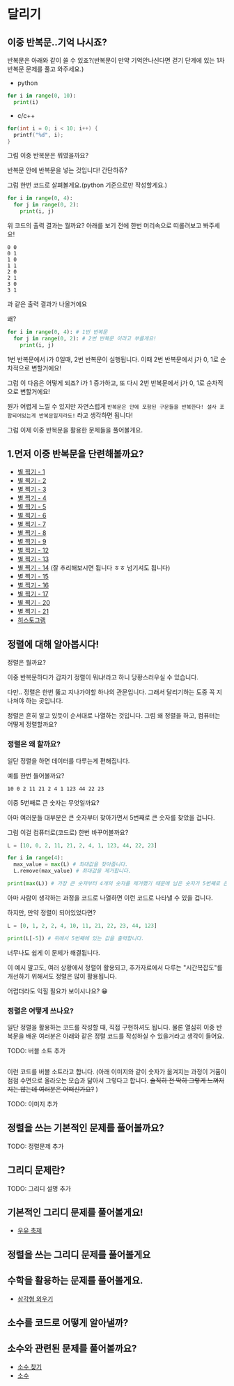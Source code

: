 # 달리기

## 이중 반복문..기억 나시죠?

반복문은 아래와 같이 쓸 수 있죠?(반복문이 만약 기억안나신다면 걷기 단계에 있는 1차 반복문 문제를 풀고 와주세요.)

- python
```python
for i in range(0, 10):
  print(i)
```

- c/c++
```cpp
for(int i = 0; i < 10; i++) {
  printf("%d", i);
}
```

그럼 이중 반복문은 뭐였을까요?

반복문 안에 반복문을 넣는 것입니다! 간단하쥬?

그럼 한번 코드로 살펴볼게요.(python 기준으로만 작성할게요.)

```python
for i in range(0, 4):
  for j in range(0, 2):
    print(i, j)
```

위 코드의 출력 결과는 뭘까요? 아래를 보기 전에 한번 머리속으로 떠롤려보고 봐주세요!

```
0 0
0 1
1 0
1 1
2 0
2 1
3 0
3 1
```
과 같은 출력 결과가 나올거에요

왜?

```python
for i in range(0, 4): # 1번 반복문
  for j in range(0, 2): # 2번 반복문 이라고 부를게요!
    print(i, j)
```

1번 반복문에서 i가 0일때, 2번 반복문이 실행됩니다. 이때 2번 반복문에서 j가 0, 1로 순차적으로 변할거에요!

그럼 이 다음은 어떻게 되죠? i가 1 증가하고, 또 다시 2번 반복문에서 j가 0, 1로 순차적으로 변할거에요!

뭔가 어렵게 느낄 수 있지만 자연스럽게 `반복문은 안에 포함된 구문들을 반복한다! 설사 포함되어있는게 반복문일지라도!` 라고 생각하면 됩니다!

그럼 이제 이중 반복문을 활용한 문제들을 풀어볼게요.

## 1.먼저 이중 반복문을 단련해볼까요?
- [별 찍기 - 1](https://www.acmicpc.net/problem/2438)
- [별 찍기 - 2](https://www.acmicpc.net/problem/2439)
- [별 찍기 - 3](https://www.acmicpc.net/problem/2440)
- [별 찍기 - 4](https://www.acmicpc.net/problem/2441)
- [별 찍기 - 5](https://www.acmicpc.net/problem/2442)
- [별 찍기 - 6](https://www.acmicpc.net/problem/2443)
- [별 찍기 - 7](https://www.acmicpc.net/problem/2444)
- [별 찍기 - 8](https://www.acmicpc.net/problem/2445)
- [별 찍기 - 9](https://www.acmicpc.net/problem/2446)
- [별 찍기 - 12](https://www.acmicpc.net/problem/2522)
- [별 찍기 - 13](https://www.acmicpc.net/problem/2523)
- [별 찍기 - 14](https://www.acmicpc.net/problem/2556) (잘 추리해보시면 됩니다 ㅎㅎ 넘기셔도 됩니다)
- [별 찍기 - 15](https://www.acmicpc.net/problem/10990)
- [별 찍기 - 16](https://www.acmicpc.net/problem/10991)
- [별 찍기 - 17](https://www.acmicpc.net/problem/10992)
- [별 찍기 - 20](https://www.acmicpc.net/problem/10995)
- [별 찍기 - 21](https://www.acmicpc.net/problem/10996)
- [히스토그램](https://www.acmicpc.net/problem/13752)

## 정렬에 대해 알아봅시다!

정렬은 뭘까요?

이중 반복문하다가 갑자기 정렬이 뭐냐!라고 하니 당황스러우실 수 있습니다.

다만.. 정렬은 한번 뚫고 지나가야할 하나의 관문입니다. 그래서 달리기하는 도중 꼭 지나쳐야 하는 곳입니다.

정렬은 흔히 알고 있듯이 순서대로 나열하는 것입니다. 그럼 왜 정렬을 하고, 컴퓨터는 어떻게 정렬할까요?

### 정렬은 왜 할까요?

일단 정렬을 하면 데이터를 다루는게 편해집니다.

예를 한번 들어볼까요?

`10 0 2 11 21 2 4 1 123 44 22 23`

이중 5번째로 큰 숫자는 무엇일까요?

아마 여러분들 대부분은 큰 숫자부터 찾아가면서 5번째로 큰 숫자를 찾았을 겁니다.

그럼 이걸 컴퓨터로(코드로) 한번 바꾸어볼까요?

```python
L = [10, 0, 2, 11, 21, 2, 4, 1, 123, 44, 22, 23]

for i in range(4):
  max_value = max(L) # 최대값을 찾아줍니다.
  L.remove(max_value) # 최대값을 제거합니다.

print(max(L)) # 가장 큰 숫자부터 4개의 숫자를 제거했기 때문에 남은 숫자가 5번째로 큰 숫자입니다. -> 21
```

아마 사람이 생각하는 과정을 코드로 나열하면 이런 코드로 나타낼 수 있을 겁니다.

하지만, 만약 정렬이 되어있었다면?

```python
L = [0, 1, 2, 2, 4, 10, 11, 21, 22, 23, 44, 123]

print(L[-5]) # 뒤에서 5번째에 있는 값을 출력합니다.
```

너무나도 쉽게 이 문제가 해결됩니다.

이 예시 말고도, 여러 상황에서 정렬이 활용되고, 추가자료에서 다루는 "시간복잡도"를 개선하기 위해서도 정렬은 많이 활용됩니다.

어렵더라도 익힐 필요가 보이시나요? 😁

### 정렬은 어떻게 쓰나요?

일단 정렬을 활용하는 코드를 작성할 때, 직접 구현하셔도 됩니다.
물론 열심히 이중 반복문을 배운 여러분은 아래와 같은 정렬 코드를 작성하실 수 있을거라고 생각이 들어요.

TODO: 버블 소트 추가
```
```

이런 코드를 버블 소트라고 합니다. (아래 이미지와 같이 숫자가 옮겨지는 과정이 거품이 점점 수면으로 올라오는 모습과 닮아서 그렇다고 합니다. ~~솔직히 전 딱히 그렇게 느껴지지는 않는데 여러분은 어떠신가요?~~ )


TODO: 이미지 추가



## 정렬을 쓰는 기본적인 문제를 풀어볼까요?

TODO: 정렬문제 추가



## 그리디 문제란?

TODO: 그리디 설명 추가

## 기본적인 그리디 문제를 풀어볼게요!
- [우유 축제](https://www.acmicpc.net/problem/14720)

## 정렬을 쓰는 그리디 문제를 풀어볼게요


## 수학을 활용하는 문제를 풀어볼게요.
- [삼각형 외우기](https://www.acmicpc.net/problem/10101)

## 소수를 코드로 어떻게 알아낼까?



## 소수와 관련된 문제를 풀어볼까요?
- [소수 찾기](https://www.acmicpc.net/problem/1978)
- [소수](https://www.acmicpc.net/problem/2581)


